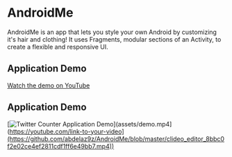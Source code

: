 # AndroidMe
 AndroidMe is an app that lets you style your own Android by customizing it's hair and clothing! It uses Fragments, modular sections of an Activity, to create a flexible and responsive UI.

## Application Demo
[Watch the demo on YouTube]([https://youtube.com/link-to-your-video](https://github.com/abdelaz9z/AndroidMe/blob/master/clideo_editor_8bbc0f2e02ce4ef2811cdf1ff6e49bb7.mp4))


## Application Demo
[![Twitter Counter Application Demo]([assets/demo_thumbnail.png)](assets/demo.mp4](https://youtube.com/link-to-your-video](https://github.com/abdelaz9z/AndroidMe/blob/master/clideo_editor_8bbc0f2e02ce4ef2811cdf1ff6e49bb7.mp4))

